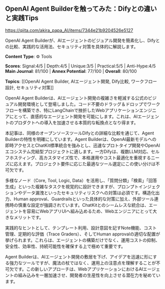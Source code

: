 ## OpenAI Agent Builderを触ってみた：Difyとの違いと実践Tips

https://qiita.com/akira_papa_AI/items/7344e21b9204526e5127

OpenAI Agent Builderが、AIエージェントのビジュアル開発を簡素化し、Difyとの比較、実践的な活用法、セキュリティ対策を具体的に解説します。

**Content Type**: ⚙️ Tools

**Scores**: Signal:4/5 | Depth:4/5 | Unique:3/5 | Practical:5/5 | Anti-Hype:4/5
**Main Journal**: 81/100 | **Annex Potential**: 77/100 | **Overall**: 80/100

**Topics**: [[OpenAI Agent Builder, AIエージェント開発, Dify比較, ワークフロー設計, セキュリティ対策]]

OpenAI Agent Builderは、AIエージェント開発の複雑さを軽減する公式のビジュアル開発環境として登場しました。コード不要のドラッグ＆ドロップでワークフローを構築でき、特にLangChainで挫折したWebアプリケーションエンジニアにとって、直感的なエージェント開発を可能にします。これは、AIエージェントのプロダクトへの導入を加速させる本質的な転換点となり得ます。

本記事は、同様のオープンソースツールDifyとの詳細な比較を通じて、Agent Builderの特性を明確にしています。Agent Builderは、OpenAI最新モデルへの即時アクセスとChatKit標準統合を強みとし、迅速なプロトタイプ開発やOpenAIエコシステム完結型プロジェクトに適します。一方Difyは、複数LLM対応、セルフホスティング、高カスタマイズ性で、本格運用やコスト最適化を重視するニーズに応えます。プロジェクト要件に応じた最適なツール選定にこの使い分けは不可欠です。

多様なノード（Core, Tool, Logic, Data）を活用し、「質問分類」「検索」「回答生成」といった複雑なタスクを視覚的に設計できますが、プロンプトインジェクションやデータ漏洩といったセキュリティリスクへの対策は必須です。構造化出力、Human approval、Guardrailsといった具体的な対策に加え、外部ツール連携時の慎重な設定が強調されています。ChatKitとのシームレスな統合は、エージェントを容易にWebアプリUIへ組み込めるため、Webエンジニアにとって大きなメリットです。

実践的なヒントとして、テンプレート利用、設計意図を記すNote機能、コスト管理、定期的な評価（Trace Graders）、そしてHuman approvalの適切な配置が挙げられます。これらは、エージェントの構築だけでなく、運用コストの抑制、安全性、効率性、持続可能性を確保する上で極めて重要です。

Agent Builderは、AIエージェント開発の敷居を下げ、アイデアを迅速に形にする強力なツールですが、魔法の杖ではなく、運用上の注意点を理解することが不可欠です。この新しいアプローチは、WebアプリケーションにおけるAIエージェントの組み込みを一層加速させ、開発者の生産性を向上させる潜在力を秘めています。